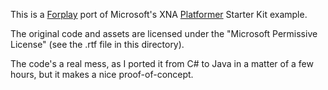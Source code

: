 This is a [Forplay](http://code.google.com/p/forplay/) port of Microsoft's XNA
[Platformer](http://msdn.microsoft.com/en-us/library/dd254918(v=xnagamestudio.31).aspx)
Starter Kit example.

The original code and assets are licensed under the "Microsoft Permissive
License" (see the .rtf file in this directory).

The code's a real mess, as I ported it from C# to Java in a matter of a few
hours, but it makes a nice proof-of-concept.

